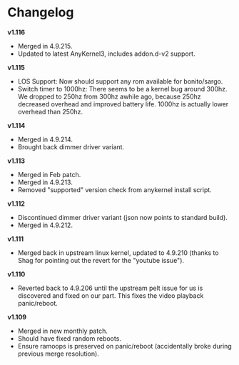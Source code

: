 # Changelog

**v1.116**
 * Merged in 4.9.215.
 * Updated to latest AnyKernel3, includes addon.d-v2 support.

**v1.115**
 * LOS Support: Now should support any rom available for bonito/sargo.
 * Switch timer to 1000hz: There seems to be a kernel bug around 300hz. We dropped to 250hz from 300hz awhile ago, because 250hz decreased overhead and improved battery life. 1000hz is actually lower overhead than 250hz.

**v1.114**
 * Merged in 4.9.214.
 * Brought back dimmer driver variant.

**v1.113**

 * Merged in Feb patch.
 * Merged in 4.9.213.
 * Removed "supported" version check from anykernel install script.

**v1.112**

 * Discontinued dimmer driver variant (json now points to standard build).
 * Merged in 4.9.212.

**v1.111**

* Merged back in upstream linux kernel, updated to 4.9.210 (thanks to Shag for pointing out the revert for the "youtube issue").

**v1.110**

* Reverted back to 4.9.206 until the upstream pelt issue for us is discovered and fixed on our part. This fixes the video playback panic/reboot.

**v1.109**

* Merged in new monthly patch.
* Should have fixed random reboots.
* Ensure ramoops is preserved on panic/reboot (accidentally broke during previous merge resolution).
